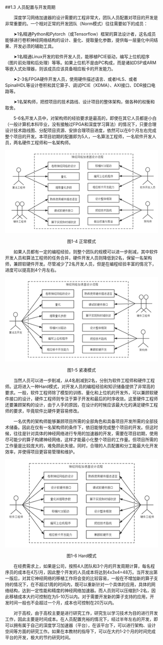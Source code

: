 ##1.3 人员配置与开发周期

&emsp;&emsp;深度学习网络加速器的设计需要的工程非常大，团队人员配置对项目的开发是非常重要的。一个相对正常的开发团队（Norm模式）往往需要如下的成员：

&emsp;&emsp;➤1名精通Python和Pytorch（或Tensorflow）框架的算法设计者，这名成员能够进行卷积神经网络结构的设计、量化、提取量化参数，提供每一层量化中间结果、开发必须的辅助工具。

&emsp;&emsp;➤1名精通Linux开发的软件开发人员，能移植PCIE驱动，编写上位机程序（图片前处理和后处理）等等。如果上位机不是由PC构成，而是诸如DSP或ARM等嵌入式处理器，则该成员应该具备相应板卡的开发能力。

&emsp;&emsp;➤2-3名FPGA硬件开发人员，使用硬件描述语言、或者HLS、或者SpinalHDL等设计卷积和其它算子、调试PCIE（XDMA）、AXI接口、DDR接口电路等。

&emsp;&emsp;➤1名架构师，把控项目的技术路线、设计项目的整体架构，做各种的权衡和取舍。

&emsp;&emsp;5-6名开发人员中，对架构师的经验要求是最高的，即使在其它人员都是小白（一般计算机本科毕业，没有接触过FPGA和深度学习算法）的情况下，只要合理设计技术路线图、分配项目资源、安排合理项目进度，依然可以在6个月左右完成整个项目的开发。本项目初期的配置即为5人，一名算法工程师，一名软件开发人员，两名硬件工程师和一名架构师。

![avatar](../image/imageOne/3.1.jpg)

<center><p class="pColor">图1-4 正常模式</p></center>

&emsp;&emsp;如果人员都有一定的编程经验，则整个团队的规模可以进一步削减，其中软件开发人员和算法工程师的任务合并，硬件开发人员则降低到2名，保留一名架构师，兼顾软硬件开发。尽管减少了2名开发人员，但是在编程经验丰富的情况下，进度可以提高到4个月左右。

![avatar](../image/imageOne/3.2.jpg)

<center><p class="pColor">图1-5 紧凑模式</p></center>

&emsp;&emsp;当然人员可以进一步削减，从4名削减到2名，分别为软件工程师和硬件工程师。这将进入一种Hard模式，对开发人员的编程经验和知识储备提供了非常高的要求。一般，软件工程师除了模型的训练、量化和上位机的开发外，可以兼顾软硬件接口的设计，硬件工程师则专注于算子开发和最后的时序收敛。这里硬件工程师还要兼顾架构的设计，由于人手的原因，在设计的时候应该最大化的满足硬件工程师的要求，毕竟软件比硬件更容易修改。

&emsp;&emsp;一名优秀的架构师能够兼顾项目所需的全部角色和具备项目开发所需的全部技术储备。因此在仅有一名架构师的条件下，依旧能够完成整个项目的开发。但这时候，往往是针对具体的神经网络进行专用的加速器的开发，需要在项目初期，使用尽可能少的算子构建神经网络，这样才能最小化整个项目的工作量。但项目所需的工作量是比较庞大的，难免顾此失彼。同时，合理的人员配置和分工能最大化开发效率，并使得项目更容易管理和维护。

![avatar](../image/imageOne/3.3.jpg)

<center><p class="pColor">图1-6 Hard模式</p></center>

&emsp;&emsp;在经费需求上，如果是公司，按照4人团队和3个月的开发周期计算，每名程序员的成本在4万/月，因此整个开发的人员成本将达到4x3x4=48万。当开发出第一版后，对其它神经网络的移植工作将会变的比较容易，一般在不增加新的算子支持的情况下，在不超过1周的时间内，既可以重新针对一个具体的应用，具体的网络结构，达到一定性能和精度的神经网络加速器。而人员则可以压缩到1-2名，因此移植成本大约可控制在为5-10万以内。对于需要开发新的算子支持的应用，开发时间一般也不会超过一个月，成本也可控制在20万以内。

&emsp;&emsp;对于高校，由于高校主要是进行研究工作，研究生以学习技术为目的进行开发工作，因此主要是时间成本。在人员配置充裕的情况下，经过半年左右的开发，即可以拥有属于自己的深度学习加速器（平台），在该平台下，可以进行架构、设计空间等方面的研究工作。如果在本教材的指导下，可以在大约1-2个月的时间完成平台的开发，极大的节约研究时间。
